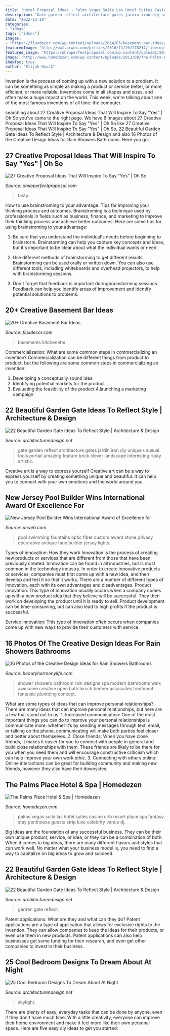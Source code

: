 ```yaml
---
title: "Hotel Proposal Ideas ~ Palms Vegas Suite Las Hotel Suites Casino Crib Resort Place Spa Fantasy Stay Penthouse Guests Strip Luxe Celebrity Venue Dj"
description: "Gate garden reflect architecture gates jardin iron diy unique unusual tools portail amazing feature brick clever landscape interesting rusty artistic"
date: "2022-12-19"
categories:
- "ideas"
tags: ["ideas"]
images:
- "https://fluxdecor.com/wp-content/uploads/2014/05/basement-bar-ideas/9-small-basement-bar.jpg"
featuredImage: "http://ww1.prweb.com/prfiles/2010/11/29/278217/fiberopticpool.jpg"
featured_image: "https://ohsoperfectproposal.com/wp-content/uploads/2017/10/creative-proposal-ideas-cupcake-taste-surprise-lynxplanner-via-instagram.jpg"
image: "http://www.homedezen.com/wp-content/uploads/2013/08/The-Palms-Place-Hotel-Spa-23.jpg"
ShowToc: true
author: "Elijah Hauck"
---
```



Invention is the process of coming up with a new solution to a problem. It can be something as simple as making a product or service better, or more efficient, or more reliable. Inventions come in all shapes and sizes, and often make a huge impact on the world. This week, we're talking about one of the most famous inventions of all time: the computer.

	

		
searching about 27 Creative Proposal Ideas That Will Inspire To Say &quot;Yes&quot; | Oh So you've came to the right page. We have 8 Images about 27 Creative Proposal Ideas That Will Inspire To Say &quot;Yes&quot; | Oh So like 27 Creative Proposal Ideas That Will Inspire To Say &quot;Yes&quot; | Oh So, 22 Beautiful Garden Gate Ideas To Reflect Style | Architecture &amp; Design and also 16 Photos of the Creative Design Ideas for Rain Showers Bathrooms. Here you go:
		
    
## 27 Creative Proposal Ideas That Will Inspire To Say &quot;Yes&quot; | Oh So

<img loading=lazy src="https://ohsoperfectproposal.com/wp-content/uploads/2017/10/creative-proposal-ideas-cupcake-taste-surprise-lynxplanner-via-instagram.jpg" onerror="this.onerror=null;this.src='https://tse3.mm.bing.net/th?id=OIP.EDe5Brm2adIiryuoW0OZbQHaLG&amp;pid=15.1';" alt="27 Creative Proposal Ideas That Will Inspire To Say &quot;Yes&quot; | Oh So">

_Source: ohsoperfectproposal.com_

>tasty. 

	

How to use brainstroming to your advantage: Tips for improving your thinking process and outcomes.
Brainstroming is a technique used by professionals in fields such as business, finance, and marketing to improve their thinking process and achieve better outcomes. Here are some tips for using brainstroming to your advantage: 
1. Be sure that you understand the individual's needs before beginning to brainstorm. Brainstorming can help you capture key concepts and ideas, but it's important to be clear about what the individual wants or need.

2. Use different methods of brainstorming to get different results. Brainstorming can be used orally or written down. You can also use different tools, including whiteboards and overhead projectors, to help with brainstorming sessions.

3. Don't forget that feedback is important duringbrainstorming sessions. Feedback can help you identify areas of improvement and identify potential solutions to problems.

    
## 20+ Creative Basement Bar Ideas

<img loading=lazy src="https://fluxdecor.com/wp-content/uploads/2014/05/basement-bar-ideas/9-small-basement-bar.jpg" onerror="this.onerror=null;this.src='https://tse1.mm.bing.net/th?id=OIP.19PZjY44M4N9-LOTKxJ0WwHaLH&amp;pid=15.1';" alt="20+ Creative Basement Bar Ideas">

_Source: fluxdecor.com_

>basements kitchenette. 

	

Commercialization: What are some common steps in commercializing an invention?
Commercialization can be different things from product to product, but the following are some common steps in commercializing an invention:
1. Developing a conceptually sound idea 
2. Identifying potential markets for the product 
3. Evaluating the feasibility of the product 
4.launching a marketing campaign 

    
## 22 Beautiful Garden Gate Ideas To Reflect Style | Architecture &amp; Design

<img loading=lazy src="http://cdn.architecturendesign.net/wp-content/uploads/2014/08/garden-gate-3.jpg" onerror="this.onerror=null;this.src='https://tse4.mm.bing.net/th?id=OIP.NefSL-YnZ59MIBU_2jd_PAHaJ4&amp;pid=15.1';" alt="22 Beautiful Garden Gate Ideas To Reflect Style | Architecture &amp; Design">

_Source: architecturendesign.net_

>gate garden reflect architecture gates jardin iron diy unique unusual tools portail amazing feature brick clever landscape interesting rusty artistic. 

	

Creative art is a way to express yourself
Creative art can be a way to express yourself by creating something unique and beautiful. It can help you to connect with your own emotions and the world around you.

    
## New Jersey Pool Builder Wins International Award Of Excellence For

<img loading=lazy src="http://ww1.prweb.com/prfiles/2010/11/29/278217/fiberopticpool.jpg" onerror="this.onerror=null;this.src='https://tse3.mm.bing.net/th?id=OIP.N0TMetwa_p2_Zz7Y4H54IAHaD0&amp;pid=15.1';" alt="New Jersey Pool Builder Wins International Award of Excellence for">

_Source: prweb.com_

>pool swimming fountains optic fiber custom award stone privacy decorative antique faux builder jersey lights. 

	

Types of innovation: How they work
Innovation is the process of creating new products or services that are different from those that have been previously created. Innovation can be found in all industries, but is most common in the technology industry. In order to create innovative products or services, companies must first come up with a new idea, and then develop and test it so that it works. There are a number of different types of innovation, each with its own advantages and disadvantages. 
Product innovation: This type of innovation usually occurs when a company comes up with a new product idea that they believe will be successful. They then work on developing the product until it is ready to sell. Product development can be time-consuming, but can also lead to high profits if the product is successful. 

Service innovation: This type of innovation often occurs when companies come up with new ways to provide their customers with service.

    
## 16 Photos Of The Creative Design Ideas For Rain Showers Bathrooms

<img loading=lazy src="https://beautyharmonylife.com/wp-content/uploads/2013/09/Treatment-Room-Shower-design-by-Hirsch-Bedner-Associates-house-and-spa-ideas-concept.jpg" onerror="this.onerror=null;this.src='https://tse3.mm.bing.net/th?id=OIP.BQIsHvwNoCZe32oDoFIH1AHaJ4&amp;pid=15.1';" alt="16 Photos of the Creative Design Ideas for Rain Showers Bathrooms">

_Source: beautyharmonylife.com_

>shower showers bathroom rain designs spa modern bathrooms walk awesome creative open bath hirsch bedner associates treatment fantastic plumbing concept. 

	

What are some types of ideas that can improve personal relationships?
There are many ideas that can improve personal relationships, but here are a few that stand out to us. 1. Increased communication: One of the most important things you can do to improve your personal relationships is communicate more. whether it’s by sending messages through text, email, or talking on the phone, communicating will make both parties feel closer and better about themselves. 2. Close friends: When you have close friends, it makes it easier for you to connect with people in general and build close relationships with them. These friends are likely to be there for you when you need them and will encourage constructive criticism which can help improve your own work ethic. 3. Connecting with others online: Online interactions can be great for building community and making new friends, however they also have their downsides.

    
## The Palms Place Hotel &amp; Spa | Homedezen

<img loading=lazy src="http://www.homedezen.com/wp-content/uploads/2013/08/The-Palms-Place-Hotel-Spa-23.jpg" onerror="this.onerror=null;this.src='https://tse4.mm.bing.net/th?id=OIP.3U1rfvmi7fmLE6mTdcRU_wHaEe&amp;pid=15.1';" alt="The Palms Place Hotel &amp; Spa | Homedezen">

_Source: homedezen.com_

>palms vegas suite las hotel suites casino crib resort place spa fantasy stay penthouse guests strip luxe celebrity venue dj. 

	

Big ideas are the foundation of any successful business. They can be their own unique product, service, or idea, or they can be a combination of both. When it comes to big ideas, there are many different flavors and styles that can work well. No matter what your business model is, you need to find a way to capitalize on big ideas to grow and succeed.

    
## 22 Beautiful Garden Gate Ideas To Reflect Style | Architecture &amp; Design

<img loading=lazy src="https://cdn.architecturendesign.net/wp-content/uploads/2014/08/garden-gate-8.jpg" onerror="this.onerror=null;this.src='https://tse2.mm.bing.net/th?id=OIP.LuREZQTCz9xo6ariBPpxawHaLF&amp;pid=15.1';" alt="22 Beautiful Garden Gate Ideas To Reflect Style | Architecture &amp; Design">

_Source: architecturendesign.net_

>garden gate reflect. 

	

Patent applications: What are they and what can they do?
Patent applications are a type of application that allows for exclusive rights to the invention. They can allow companies to keep the ideas for their products, or even use them in new products. Patent applications can also help businesses get some funding for their research, and even get other companies to invest in their business.

    
## 25 Cool Bedroom Designs To Dream About At Night

<img loading=lazy src="https://cdn.architecturendesign.net/wp-content/uploads/2014/09/5-fancy-hotel-bedroom-skylight-view1.jpg" onerror="this.onerror=null;this.src='https://tse2.mm.bing.net/th?id=OIP.t1wf8Q0bKhuOPxUy-G0F2AHaLI&amp;pid=15.1';" alt="25 Cool Bedroom Designs To Dream About At Night">

_Source: architecturendesign.net_

>skylight. 

	

There are plenty of easy, everyday tasks that can be done by anyone, even if they don't have much time. With a little creativity, everyone can improve their home environment and make it feel more like their own personal space. Here are five easy diy ideas to get you started: 

